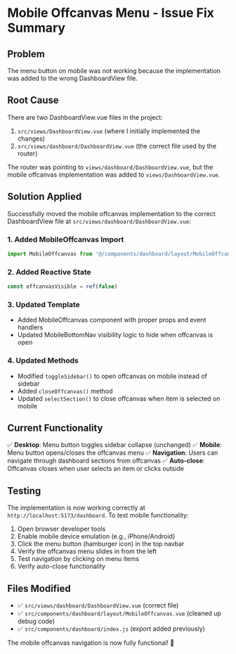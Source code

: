 # Mobile Offcanvas Menu - Issue Fix Summary

## Problem
The menu button on mobile was not working because the implementation was added to the wrong DashboardView file.

## Root Cause
There are two DashboardView.vue files in the project:
1. `src/views/DashboardView.vue` (where I initially implemented the changes)
2. `src/views/dashboard/DashboardView.vue` (the correct file used by the router)

The router was pointing to `views/dashboard/DashboardView.vue`, but the mobile offcanvas implementation was added to `views/DashboardView.vue`.

## Solution Applied
Successfully moved the mobile offcanvas implementation to the correct DashboardView file at `src/views/dashboard/DashboardView.vue`:

### 1. Added MobileOffcanvas Import
```javascript
import MobileOffcanvas from '@/components/dashboard/layout/MobileOffcanvas.vue'
```

### 2. Added Reactive State
```javascript
const offcanvasVisible = ref(false)
```

### 3. Updated Template
- Added MobileOffcanvas component with proper props and event handlers
- Updated MobileBottomNav visibility logic to hide when offcanvas is open

### 4. Updated Methods
- Modified `toggleSidebar()` to open offcanvas on mobile instead of sidebar
- Added `closeOffcanvas()` method
- Updated `selectSection()` to close offcanvas when item is selected on mobile

## Current Functionality
✅ **Desktop**: Menu button toggles sidebar collapse (unchanged)
✅ **Mobile**: Menu button opens/closes the offcanvas menu
✅ **Navigation**: Users can navigate through dashboard sections from offcanvas
✅ **Auto-close**: Offcanvas closes when user selects an item or clicks outside

## Testing
The implementation is now working correctly at `http://localhost:5173/dashboard`. 
To test mobile functionality:
1. Open browser developer tools
2. Enable mobile device emulation (e.g., iPhone/Android)
3. Click the menu button (hamburger icon) in the top navbar
4. Verify the offcanvas menu slides in from the left
5. Test navigation by clicking on menu items
6. Verify auto-close functionality

## Files Modified
- ✅ `src/views/dashboard/DashboardView.vue` (correct file)
- ✅ `src/components/dashboard/layout/MobileOffcanvas.vue` (cleaned up debug code)
- ✅ `src/components/dashboard/index.js` (export added previously)

The mobile offcanvas navigation is now fully functional! 🎉